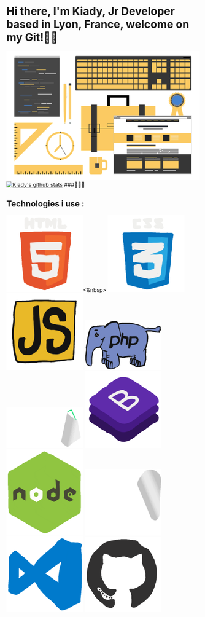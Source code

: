 ### <h1> Hi there, I'm Kiady, Jr Developer based in Lyon, France, welcome on my Git!👋🏽 </h1>
![Cover](https://github.com/Kiady9/Kiady9/blob/main/Git_README_img/Git_Banner_1280.png)
[![Kiady's github stats](https://github-readme-stats.vercel.app/api?username=Kiady9&theme=blue-green)](https://github.com/Kiady9)
###👨🏾‍💻 <h2> Technologies i use : </h2>

<img src="https://github.com/Kiady9/Kiady9/blob/main/Git_README_img/giphyHtml.gif" alt="drawing" width="200"/><&nbsp>
<img src="https://github.com/Kiady9/Kiady9/blob/main/Git_README_img/giphyCSS.gif" alt="drawing" width="200"/>
<img src="https://github.com/Kiady9/Kiady9/blob/main/Git_README_img/giphyJS.gif" alt="drawing" width="200"/>
<img src="https://github.com/Kiady9/Kiady9/blob/main/Git_README_img/giphy1php.gif" alt="drawing" width="200"/>
<img src="https://github.com/Kiady9/Kiady9/blob/main/Git_README_img/giphySQL.gif" alt="drawing" width="200"/>
<img src="https://github.com/Kiady9/Kiady9/blob/main/Git_README_img/giphyBs.gif" alt="drawing" width="200"/>
<img src="https://github.com/Kiady9/Kiady9/blob/main/Git_README_img/giphyNode.gif" alt="drawing" width="200"/>
<img src="https://github.com/Kiady9/Kiady9/blob/main/Git_README_img/giphyVue.gif" alt="drawing" width="200"/>
<img src="https://github.com/Kiady9/Kiady9/blob/main/Git_README_img/giphyVS.gif" alt="drawing" width="200"/>
<img src="https://github.com/Kiady9/Kiady9/blob/main/Git_README_img/giphyGithub.gif" alt="drawing" width="200"/>
